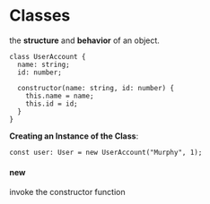 # Classes
the **structure** and **behavior** of an object.
```Ts
class UserAccount {
  name: string;
  id: number;
 
  constructor(name: string, id: number) {
    this.name = name;
    this.id = id;
  }
}
```
**Creating an Instance of the Class**:
```Ts
const user: User = new UserAccount("Murphy", 1);
```
#### **new**
invoke the constructor function

